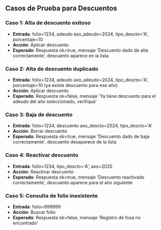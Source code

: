 ## Casos de Prueba para Descuentos

### Caso 1: Alta de descuento exitoso
- **Entrada**: folio=1234, adeudo axo_adeudo=2024, tipo_descto='A', porcentaje=10
- **Acción**: Aplicar descuento
- **Esperado**: Respuesta ok=true, mensaje 'Descuento dado de alta correctamente', descuento aparece en la lista

### Caso 2: Alta de descuento duplicado
- **Entrada**: folio=1234, adeudo axo_adeudo=2024, tipo_descto='A', porcentaje=10 (ya existe descuento para ese año)
- **Acción**: Aplicar descuento
- **Esperado**: Respuesta ok=false, mensaje 'Ya tiene descuento para el adeudo del año seleccionado, verifique'

### Caso 3: Baja de descuento
- **Entrada**: folio=1234, descuento axo_descto=2024, tipo_descto='A'
- **Acción**: Borrar descuento
- **Esperado**: Respuesta ok=true, mensaje 'Descuento dado de baja correctamente', descuento desaparece de la lista

### Caso 4: Reactivar descuento
- **Entrada**: folio=1234, tipo_descto='A', axo=2025
- **Acción**: Reactivar descuento
- **Esperado**: Respuesta ok=true, mensaje 'Descuento reactivado correctamente', descuento aparece para el año siguiente

### Caso 5: Consulta de folio inexistente
- **Entrada**: folio=999999
- **Acción**: Buscar folio
- **Esperado**: Respuesta ok=false, mensaje 'Registro de fosa no encontrado'
